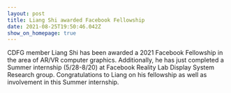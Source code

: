 ```yaml
---
layout: post
title: Liang Shi awarded Facebook Fellowship
date: 2021-08-25T19:50:46.042Z
show_on_homepage: true
---
```



CDFG member Liang Shi has been awarded a 2021 Facebook Fellowship in the area of AR/VR computer graphics. Additionally, he has just completed a Summer internship (5/28-8/20) at Facebook Reality Lab Display System Research group. Congratulations to Liang on his fellowship as well as involvement in this Summer internship.